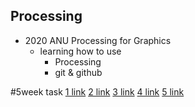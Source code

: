 ## Processing
* 2020 ANU Processing for Graphics 
  * learning how to use 
    * Processing
    * git & github


#5week task
[1 link](http://www.naver.com)
[2 link](http://www.naver.com)
[3 link](http://www.naver.com)
[4 link](http://www.naver.com)
[5 link](http://www.naver.com)



